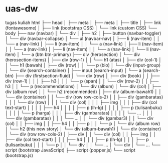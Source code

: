 # uas-dw
tugas kuliah
html
├── head
│   ├── meta
│   ├── meta
│   ├── title
│   ├── link (fontawesome)
│   ├── link (bootstrap CSS)
│   └── link (custom CSS)
└── body
    ├── nav (navbar)
    │   └── div
    │       ├── h2
    │       ├── button (navbar-toggler)
    │       └── div (navbar-collapse)
    │           └── ul (navbar-nav)
    │               ├── li (nav-item)
    │               │   └── a (nav-link)
    │               ├── li (nav-item)
    │               │   └── a (nav-link)
    │               ├── li (nav-item)
    │               │   └── a (nav-link)
    │               ├── li (nav-item)
    │               │   └── a (nav-link)
    │               └── li (nav-item)
    │                   └── a (btn btn-primary)
    ├── div (herosection)
    │   └── div (herosection-items)
    │       ├── div (row-1)
    │       │   └── h1 (atas)
    │       ├── div (col-1)
    │       │   └── h1 (bawah)
    │       ├── div (row)
    │       │   └── p (bio)
    │       └── div (input-group)
    │           └── div (search-container)
    │               ├── input (search-input)
    │               └── a (search-btn)
    ├── div (firstsection-fluid)
    │   └── div (row)
    │       ├── div (book)
    │       │   ├── div (row-1)
    │       │   │   ├── h3
    │       │   │   └── p (span)
    │       │   └── div (row-2)
    │       │       ├── h3
    │       │       └── p (recommendations)
    │       └── div (album)
    │           └── div (col)
    │               ├── div (album row)
    │               │   └── h2 (recommended)
    │               ├── div (album-bawah1)
    │               │   └── div (container)
    │               │       └── div (row row-cols-2)
    │               │           ├── div (gambaratas)
    │               │           │   └── div (row)
    │               │           │       └── div (col)
    │               │           │           ├── img
    │               │           │           ├── div (col text-start)
    │               │           │           │   ├── h4
    │               │           │           │   ├── p (lh-lg)
    │               │           │           │   ├── p (tulisanbuku)
    │               │           │           │   └── p (harga)
    │               │           │           ├── div (gambaratas)
    │               │           │           │   └── ...
    │               │           │           └── div (gambaratas)
    │               │           │               └── ...
    │               │           └── div (gambar3)
    │               │               └── div (col)
    │               │                   ├── img
    │               │                   ├── h4
    │               │                   ├── p
    │               │                   └── p
    │               └── div (album row)
    │                   └── h2 (this new story)
    │                       └── div (album-bawah1)
    │                           └── div (container)
    │                               └── div (row row-cols-2)
    │                                   ├── div
    │                                   │   └── div (col)
    │                                   │       ├── img
    │                                   │       ├── div (col text-start)
    │                                   │       │   ├── h4
    │                                   │       │   ├── p (lh-lg)
    │                                   │       │   ├── p (tulisanbuku)
    │                                   │       │   └── p
    │                                   │       └── div
    │                                   │           └── ...
    │                                   └── div
    │                                       └── ...
    └── script (bootstrap JavaScript)
        ├── script (popper.js)
        └── script (bootstrap.js)
